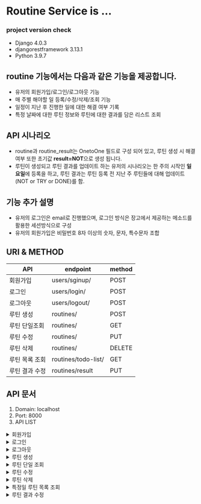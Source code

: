 # Routine Service is ...
### project version check
- Django              4.0.3
- djangorestframework 3.13.1
- Python 3.9.7

## routine 기능에서는 다음과 같은 기능을 제공합니다.
- 유저의 회원가입/로그인/로그아웃 기능
- 매 주별 해야할 일 등록/수정/삭제/조회 기능
- 일정이 지난 후 진행한 일에 대한 해결 여부 기록
- 특정 날짜에 대한 루틴 정보와 루틴에 대한 결과를 담은 리스트 조회

## API 시나리오 
- routine과 routine_result는 OnetoOne 필드로 구성 되어 있고, 루틴 생성 시 해결여부 또한 초기값 **result=NOT**으로 생성 됩니다.
- 루틴이 생성되고 루틴 결과를 업데이트 하는 유저의 시나리오는 한 주의 시작인 **일요일**에 등록을 하고, 루틴 결과는 루틴 등록 전 지난 주 루틴들에 대해 업데이트(NOT or TRY or DONE)를 함.

## 기능 추가 설명
- 유저의 로그인은 email로 진행했으며, 로그인 방식은 장고에서 제공하는 메소드를 활용한 세션방식으로 구성
- 유저의 회원가입은 비밀번호 8자 이상의 숫자, 문자, 특수문자 조합


## URI & METHOD
|API|endpoint|method|
|------|---------|---|
|회원가입|users/sginup/|POST|
|로그인|users/login/|POST|
|로그아웃|users/logout/|POST|
|루틴 생성|routines/|POST|
|루틴 단일조회|routines/|GET|
|루틴 수정|routines/|PUT|
|루틴 삭제|routines/|DELETE|
|루틴 목록 조회|routines/todo-list/|GET|
|루틴 결과 수정|routines/result|PUT|


## API 문서
1. Domain: localhost
2. Port: 8000
3. API LIST
<details>
<summary>회원가입</summary>
    <div markdown="1">
    - endpoint: /users/signup/<br>
    - method: POST<br>
    - Request = {
        "email": "test@test.com",
        "password": "test1234!!",
        "username": "하용운"
    }
    </div>
</details>

<details>
<summary>로그인</summary>
    <div markdown="1">
    - endpoint: /users/login/<br>
    - method: POST<br>
    - Request = {
    "email": "test@test.com",
    "password": "test1234!!"
    }
    </div>
</details>

<details>
<summary>로그아웃</summary>
    <div markdown="1">
    - endpoint: /users/logout/<br>
    - method: POST<br>
    - Request = None
    </div>
</details>

<details>
<summary>루틴 생성</summary>
    <div markdown="1">
    - endpoint: /routines/<br>
    - method: POST<br>
    - Request = {
        "title": "problem solving",
        "category": "HOMEWORK",
        "goal": "Increase your problem-solving skills",
        "is_alarm": true,
        "get_days_list": ["MON", "WED", "FRI"]
    }
    </div>
</details>

<details>
<summary>루틴 단일 조회</summary>
    <div markdown="1">
    - endpoint: /routines/<br>
    - method: GET<br>
    - Request = {
        "account_id" : 1,
        "routine_id" : 3
    }
    </div>
</details>

<details>
<summary>루틴 수정</summary>
    <div markdown="1">
    - endpoint: /routines/<br>
    - method: PUT<br>
    - Request = {
        "routine_id" : 5,
        "title" : "test_put_title",
        "category" : "MIRACLE",
        "goal" : "test_put_goal",
        "is_alarm" : false,
        "get_days_list" : ["MON"]
    }
    </div>
</details>

<details>
<summary>루틴 삭제</summary>
    <div markdown="1">
    - endpoint: /routines/<br>
    - method: DELETE<br>
    - Request = {
    "account_id" : 1,
    "routine_id" : 1
    }
    </div>
</details>

<details>
<summary>특정일 루틴 목록 조회</summary>
    <div markdown="1">
    - endpoint: /routines/todo-list/<br>
    - method: GET<br>
    - Request = {
        "account_id" : 1,
        "today": "2022-07-30"
    }
    </div>
</details>

<details>
<summary>루틴 결과 수정</summary>
    <div markdown="1">
    - endpoint: /routines/results/<br>
    - method: GET<br>
    - Request = {
        "routine_id": 1,
        "result": "DONE"
    }
    </div>
</details>